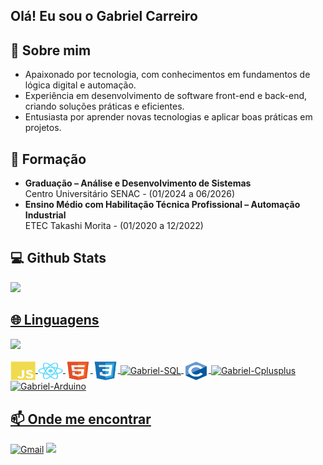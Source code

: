 ## Olá! Eu sou o Gabriel Carreiro

## 📍 Sobre mim

- Apaixonado por tecnologia, com conhecimentos em fundamentos de lógica digital e automação.
- Experiência em desenvolvimento de software front-end e back-end, criando soluções práticas e eficientes.
- Entusiasta por aprender novas tecnologias e aplicar boas práticas em projetos.

## 🌱 Formação
- **Graduação – Análise e Desenvolvimento de Sistemas**<br>
  Centro Universitário SENAC - (01/2024 a 06/2026)
- **Ensino Médio com Habilitação Técnica Profissional – Automação Industrial**<br>
  ETEC Takashi Morita - (01/2020 a 12/2022)

## 💻 Github Stats
<div>
  <a href="https://github.com/gabcrr">
  <img height="180em" src="https://github-readme-stats.vercel.app/api?username=gabcrr&show_icons=true&theme=tokyonight&include_all_commits=true&count_private=true"/>
</div>
   
## 🌐 Linguagens
<div>
  <a href="https://github.com/gabcrr">
  <img height="180em" src="https://github-readme-stats.vercel.app/api/top-langs/?username=gabcrr&layout=compact&langs_count=16&theme=tokyonight"/>
</div>

<div style="display: inline_block"><br>
  <img align="center" alt="Gabriel-Js" height="30" width="40" src="https://raw.githubusercontent.com/devicons/devicon/master/icons/javascript/javascript-plain.svg">
  <!-- <img align="center" alt="Gabriel-Ts" height="30" width="40" src="https://raw.githubusercontent.com/devicons/devicon/master/icons/typecript/typecript-plain.svg"> -->
  <img align="center" alt="Gabriel-React" height="30" width="40" src="https://raw.githubusercontent.com/devicons/devicon/master/icons/react/react-original.svg">
  <img align="center" alt="Gabriel-HTML" height="30" width="40" src="https://raw.githubusercontent.com/devicons/devicon/master/icons/html5/html5-original.svg">
  <img align="center" alt="Gabriel-CSS" height="30" width="40" src="https://raw.githubusercontent.com/devicons/devicon/master/icons/css3/css3-original.svg">
  <img align="center" alt="Gabriel-SQL" height="30" width="40" src="https://cdn.jsdelivr.net/gh/devicons/devicon@latest/icons/mysql/mysql-original.svg">
  <img align="center" alt="Gabriel-C" height="30" width="40" src="https://raw.githubusercontent.com/devicons/devicon/master/icons/c/c-original.svg">
  <img align="center" alt="Gabriel-Cplusplus" height="30" width="40" src="https://cdn.jsdelivr.net/gh/devicons/devicon@latest/icons/cplusplus/cplusplus-original.svg">
  <img align="center" alt="Gabriel-Arduino" height="30" width="40" src="https://cdn.jsdelivr.net/gh/devicons/devicon@latest/icons/arduino/arduino-original.svg">
</div>

## 📫 Onde me encontrar

<div>
  <a href="mailto:glimacarreiro@gmail.com"><img src="https://img.shields.io/badge/-Gmail-%23333?style=for-the-badge&logo=gmail&logoColor=white" alt="Gmail" target="_blank"></a>
  <a href="https://www.linkedin.com/in/gabriel-carreiro-080530231" target="_blank"><img src="https://img.shields.io/badge/-LinkedIn-%230077B5?style=for-the-badge&logo=linkedin&logoColor=white" target="_blank"></a>
</div>

